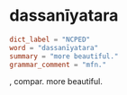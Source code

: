 # dassanīyatara

``` toml
dict_label = "NCPED"
word = "dassanīyatara"
summary = "more beautiful."
grammar_comment = "mfn."
```

, compar. more beautiful.

